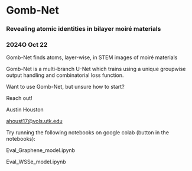 # **Gomb-Net**
### Revealing atomic identities in bilayer moiré materials
### 2024O Oct 22

Gomb-Net finds atoms, layer-wise, in STEM images of moiré materials

Gomb-Net is a multi-branch U-Net which trains using a unique groupwise output handling and combinatorial loss function.


Want to use Gomb-Net, but unsure how to start?

Reach out!


Austin Houston

ahoust17@vols.utk.edu


Try running the following notebooks on google colab (button in the notebooks):

Eval_Graphene_model.ipynb

Eval_WSSe_model.ipynb


